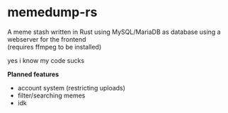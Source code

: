 # memedump-rs
A meme stash written in Rust using MySQL/MariaDB as database using a webserver for the frontend<br>
(requires ffmpeg to be installed)

yes i know my code sucks

**Planned features**
 - account system (restricting uploads)
 - filter/searching memes
 - idk